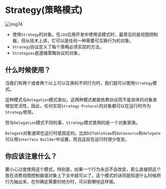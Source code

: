 # Strategy(策略模式)

![img74](https://www.notion.so/cainluo/5-Strategy-cbda32dbe0744cdeb742732cef6c431e#288bc4abeb57416799f763f21c5d67c6)

- 使用`Strategy`的对象。在`iOS`应用开发中使用该模式时，最常见的是视图控制器，但从技术上讲，它可以是任何一种需要可互换行为的对象。
- `Strategy`协议定义了每个策略必须实现的方法。
- `Strategies`是遵循策略协议的对象。

## 什么时候使用？

当我们有两个或者两个以上可以互换的不同行为时，我们就可以使用`Strategy`模式。

这种模式与`Delegation`模式类似，这两种模式都是依靠协议而不是具体的对象来增加灵活性，因此，任何实现`Strategy Protocol`的对象都可以在运行时作为`Strategy`使用。

但与`Delegation`模式不同的事，`Strategy`模式使用的是一个对象家族。

`Delegate`对象通常在运行时是固定的。比如`UITableView`的`datasource`和`delegate`可以用`Interface Builder`中设置，而且这些在运行时很少改变。

## 你应该注意什么？

要小心过度使用这个模式。特别是，如果一个行为永远不会改变，那么直接把这个放在消费视图控制器或对象上下文中就可以了。这个模式的诀窍是知道什么时候把行为抽出来，在你确定需要的地方时，可以偷懒地这样做。